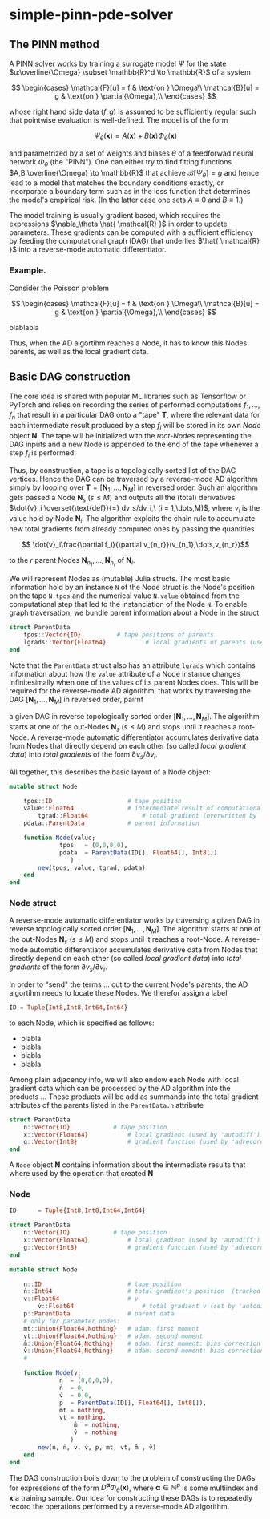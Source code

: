 # simple-pinn-pde-solver

## The PINN method

A PINN solver works by training a surrogate model $\Psi$ for the state $u:\overline{\Omega} \subset \mathbb{R}^d \to \mathbb{R}$ of a system

$$
\begin{cases}
\mathcal{F}[u] = f & \text{on } \Omega\\
\mathcal{B}[u] = g & \text{on } \partial{\Omega},\\
\end{cases}
$$

whose right hand side data $(f,g)$ is assumed to be sufficiently regular such that pointwise evaluation is well-defined. The model is of the form

$$\Psi_{\theta}(\boldsymbol{x}) = A(\boldsymbol{x}) + B(\boldsymbol{x})\Phi_{\theta}(\boldsymbol{x})$$

and parametrized by a set of weights and biases $\theta$ of a feedforwad neural network $\Phi_{\theta}$ (the "PINN"). One can either try to find fitting functions $A,B:\overline{\Omega} \to \mathbb{R}$ that achieve $\mathcal{B}[\Psi_\theta] = g$ and hence lead to a model that matches the boundary conditions exactly, or incorporate a boundary term such as in the loss function that determines the model's empirical risk. (In the latter case one sets $A \equiv 0$ and $B \equiv 1$.) 

The model training is usually gradient based, which requires the expressions $\nabla_\theta \hat{ \mathcal{R} }$ in order to update parameters. These gradients can be computed with a sufficient efficiency by feeding the computational graph (DAG) that underlies $\hat{ \mathcal{R} }$ into a reverse-mode automatic differentiator. 

### Example. 

Consider the Poisson problem

$$
\begin{cases}
\mathcal{F}[u] = f & \text{on } \Omega\\
\mathcal{B}[u] = g & \text{on } \partial{\Omega},\\
\end{cases}
$$

blablabla



Thus, when the AD algortihm reaches a Node, it has to know this Nodes parents, as well as the local gradient data.

## Basic DAG construction

The core idea is shared with popular ML libraries such as Tensorflow or PyTorch and relies on recording the series of performed computations $f_1,\dots,f_n$ that result in a particular DAG onto a "tape" $\boldsymbol{T}$, where the relevant data for each intermediate result produced by a step $f_i$ will be stored in its own *Node* object $\boldsymbol{N}$. The tape will be initialized with the *root-Nodes* representing the DAG inputs and a new Node is appended to the end of the tape whenever a step $f_i$ is performed. 

Thus, by construction, a tape is a topologically sorted list of the DAG vertices. Hence the DAG can be traversed by a reverse-mode AD algorithm simply by looping over $\boldsymbol{T} = [\boldsymbol{N}_1,\dots,\boldsymbol{N}_M]$ in reversed order. Such an algorithm gets passed a Node $\boldsymbol{N}_s\ (s \leq M)$ and outputs all the (total) derivatives $\dot{v}_i \overset{\text{def}}{=} dv_s/dv_i,\ (i = 1,\dots,M)$, where $v_i$ is the value hold by Node $\boldsymbol{N}_i$. The algorithm exploits the chain rule to accumulate new total gradients from already computed ones by passing the quantities 

$$ \dot{v}_i\frac{\partial f_i}{\partial v_{n_r}}(v_{n_1},\dots,v_{n_r})$$

to the $r$ parent Nodes $\boldsymbol{N}_{n_1},\dots,\boldsymbol{N}_{n_r}$ of $\boldsymbol{N}_i$.

We will represent Nodes as (mutable) Julia structs. The most basic information hold by an instance `N` of the Node struct is the Node's position on the tape `N.tpos` and the numerical value `N.value` obtained from the computational step that led to the instanciation of the Node `N`. To enable graph traversation, we bundle parent information about a Node in the struct

```julia
struct ParentData
	tpos::Vector{ID}		  # tape positions of parents
	lgrads::Vector{Float64}           # local gradients of parents (used by 'autodiff')
end
```

Note that the `ParentData` struct also has an attribute `lgrads` which contains information about how the `value` attribute of a Node instance changes infinitesimally when one of the values of its parent Nodes does. This will be required for the reverse-mode AD algorithm, that works by traversing the DAG $[\boldsymbol{N}_1,\dots,\boldsymbol{N}_M]$ in reversed order, pairnf 

a given DAG in reverse topologically sorted order $[\boldsymbol{N}_1,\dots,\boldsymbol{N}_M]$. The algorithm starts at one of the out-Nodes $\boldsymbol{N}_s\ (s \leq M)$ and stops until it reaches a root-Node. A reverse-mode automatic differentiator accumulates derivative data from Nodes that directly depend on each other (so called *local gradient data*) into *total gradients* of the form $\partial v_s/\partial v_i$. 



All together, this describes the basic layout of a Node object:

```julia
mutable struct Node

	tpos::ID                     # tape position                 
	value::Float64               # intermediate result of computational step
        tgrad::Float64               # total gradient (overwritten by 'autodiff')	
	pdata::ParentData            # parent information

	function Node(value;
		      tpos   = (0,0,0,0),
		      pdata  = ParentData(ID[], Float64[], Int8[])              
	             )
		new(tpos, value, tgrad, pdata)
	end
end
```




### Node struct

A reverse-mode automatic differentiator works by traversing a given DAG in reverse topologically sorted order $[\boldsymbol{N}_1,\dots,\boldsymbol{N}_M]$. The algorithm starts at one of the out-Nodes $\boldsymbol{N}_s\ (s \leq M)$ and stops until it reaches a root-Node. A reverse-mode automatic differentiator accumulates derivative data from Nodes that directly depend on each other (so called *local gradient data*) into *total gradients* of the form $\partial v_s/\partial v_i$. 

In order to "send" the terms ... out to the current Node's parents, the AD algortihm needs to locate these Nodes. We therefor assign a label 

```julia
ID = Tuple{Int8,Int8,Int64,Int64} 
```

to each Node, which is specified as follows:

* blabla
* blabla
* blabla
* blabla

Among plain adjacency info, we will also endow each Node with local gradient data which can be processed by the AD algorithm into the products ... These products will be add as summands into the total gradient attributes of the parents listed in the `ParentData.n` attribute  

```julia
struct ParentData
	n::Vector{ID}		     # tape position
	x::Vector{Float64}           # local gradient (used by 'autodiff')
	g::Vector{Int8}              # gradient function (used by 'adrecord')
end
```

A `Node` object $\boldsymbol{N}$ contains information about the intermediate results that where used by the operation that created $\boldsymbol{N}$



### Node 

```julia
ID      = Tuple{Int8,Int8,Int64,Int64} 

struct ParentData
	n::Vector{ID}		     # tape position
	x::Vector{Float64}           # local gradient (used by 'autodiff')
	g::Vector{Int8}              # gradient function (used by 'adrecord')
end

mutable struct Node

	n::ID                        # tape position
	ṅ::Int64                     # total gradient's position  (tracked by 'adrecord')                  
	v::Float64                   # v
        v̇::Float64                   # total gradient v (set by 'autodiff')	
	p::ParentData                # parent data
	# only for parameter nodes:
	mt::Union{Float64,Nothing}   # adam: first moment
	vt::Union{Float64,Nothing}   # adam: second moment
	m̂::Union{Float64,Nothing}    # adam: first moment: bias correction
	v̂::Union{Float64,Nothing}    # adam: second moment: bias correction
	#

	function Node(v;
		      n  = (0,0,0,0),
		      ṅ  = 0,
		      v̇  = 0.0,
		      p  = ParentData(ID[], Float64[], Int8[]),      
		      mt = nothing,
		      vt = nothing,
	              m̂  = nothing,
	              v̂  = nothing            
	             )
		new(n, ṅ, v, v̇, p, mt, vt, m̂ , v̂)
	end
end

```

The DAG construction boils down to the problem of constructing the DAGs for expressions of the form $D^{\boldsymbol{\alpha}}\Phi_{\theta}(\boldsymbol{x})$, where $\boldsymbol{\alpha} \in \mathbb{N}^p$ is some multiindex and $\boldsymbol{x}$ a training sample. Our idea for constructing these DAGs is to repeatedly record the operations performed by a reverse-mode AD algorithm.
